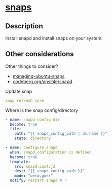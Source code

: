 # [snaps](#snaps)

## Description

Install snapd and install snaps on your system.

## Other considerations

Other things to consider?

* [managing-ubuntu-snaps](https://www.freecodecamp.org/news/managing-ubuntu-snaps/)
* [codeberg.org/ansible/snapd](https://codeberg.org/ansible/snapd/src/branch/main/tasks/main.yml)

Update snap

```yaml
snap refresh core
```

Where is the snap config/directory

```yaml
- name: snapd config dir
  become: true
  file:
    path: "{{ snapd_config_path | dirname }}"
    state: directory

- name: configure snapd
  when: snapd_configuration is defined
  become: true
  template:
    src: snapd.conf.j2
    dest: "{{ snapd_config_path }}"
    mode: "u=rw,go=r"
  notify: restart snapd # ?
```


